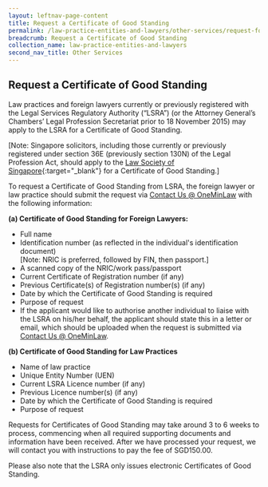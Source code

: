```yaml
---
layout: leftnav-page-content
title: Request a Certificate of Good Standing
permalink: /law-practice-entities-and-lawyers/other-services/request-for-a-certificate-of-good-standing/
breadcrumb: Request a Certificate of Good Standing
collection_name: law-practice-entities-and-lawyers
second_nav_title: Other Services
---
```


Request a Certificate of Good Standing
---

Law practices and foreign lawyers currently or previously registered with the Legal Services Regulatory Authority (“LSRA”) (or the Attorney General’s Chambers’ Legal Profession Secretariat prior to 18 November 2015) may apply to the LSRA for a Certificate of Good Standing.

[Note: Singapore solicitors, including those currently or previously registered under section 36E (previously section 130N) of the Legal Profession Act, should apply to the [Law Society of Singapore](https://www.lawsociety.org.sg/For-Lawyers/Running-Your-Practice/Applying-for-Certificate-of-Standing){:target="_blank"} for a Certificate of Good Standing.]

To request a Certificate of Good Standing from LSRA, the foreign lawyer or law practice should submit the request via [Contact Us @ OneMinLaw](https://www.mlaw.gov.sg/eservices/enquiry/) with the following information:

**(a) Certificate of Good Standing for Foreign Lawyers:**
* Full name
* Identification number (as reflected in the individual's identification document)<br>[Note: NRIC is preferred, followed by FIN, then passport.] 
* A scanned copy of the NRIC/work pass/passport
* Current Certificate of Registration number (if any)
* Previous Certificate(s) of Registration number(s) (if any)
* Date by which the Certificate of Good Standing is required
* Purpose of request
* If the applicant would like to authorise another individual to liaise with the LSRA on his/her behalf, the applicant should state this in a letter or email, which should be uploaded when the request is submitted via [Contact Us @ OneMinLaw](https://www.mlaw.gov.sg/eservices/enquiry/). 

**(b) Certificate of Good Standing for Law Practices**
* Name of law practice
* Unique Entity Number (UEN)
* Current LSRA Licence number (if any)
* Previous Licence number(s) (if any)
* Date by which the Certificate of Good Standing is required
* Purpose of request

Requests for Certificates of Good Standing may take around 3 to 6 weeks to process, commencing when all required supporting documents and information have been received. After we have processed your request, we will contact you with instructions to pay the fee of SGD150.00.

Please also note that the LSRA only issues electronic Certificates of Good Standing. 
